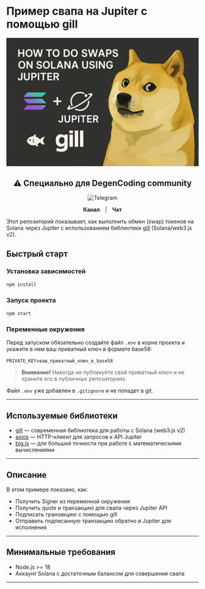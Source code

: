 # Пример свапа на Jupiter с помощью gill

<div align="center">
  <img src="image.png">  
</div>

<div align="center">
  <h2>⚠️ Специально для DegenCoding сommunity</h2>
  <img width="100" src="https://img.icons8.com/?size=100&id=oWiuH0jFiU0R&format=png&color=000000" alt="Telegram">
  <p>
    <a href="https://t.me/+MRQx4biy9z02YjNi" style="text-decoration: none; margin: 0 10px;">
      <strong>Канал</strong>
    </a>
    |
    <a href="https://t.me/+mYi2OvPW8I01Y2Yy" style="text-decoration: none; margin: 0 10px;">
      <strong>Чат</strong>
    </a>
  </p>
</div>


Этот репозиторий показывает, как выполнить обмен (swap) токенов на Solana через Jupiter с использованием библиотеки [gill](https://www.npmjs.com/package/gill) (Solana/web3.js v2).

## Быстрый старт

### Установка зависимостей

```bash
npm install
```

### Запуск проекта

```bash
npm start
```

### Переменные окружения

Перед запуском обязательно создайте файл `.env` в корне проекта и укажите в нем ваш приватный ключ в формате base58:

```
PRIVATE_KEY=ваш_приватный_ключ_в_base58
```

> **Внимание!** Никогда не публикуйте свой приватный ключ и не храните его в публичных репозиториях.

Файл `.env` уже добавлен в `.gitignore` и не попадет в git.

---

## Используемые библиотеки

- [gill](https://www.npmjs.com/package/gill) — современная библиотека для работы с Solana (web3.js v2)
- [axios](https://www.npmjs.com/package/axios) — HTTP-клиент для запросов к API Jupiter
- [big.js](https://www.npmjs.com/package/big.js?activeTab=readme) — для большей точности при работе с математическими вычислениями

---

## Описание

В этом примере показано, как:

- Получить Signer из переменной окружения
- Получить quote и транзакцию для свапа через Jupiter API
- Подписать транзакцию с помощью gill
- Отправить подписанную транзакцию обратно в Jupiter для исполнения

---

## Минимальные требования

- Node.js >= 18
- Аккаунт Solana с достаточным балансом для совершения свапа

---
